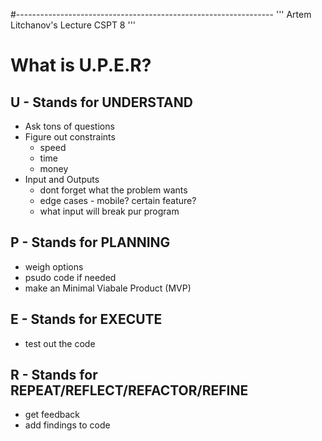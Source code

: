 #----------------------------------------------------------------
''' Artem Litchanov's Lecture CSPT 8 '''

# What is U.P.E.R?

## U - Stands for UNDERSTAND
- Ask tons of questions
- Figure out constraints
  - speed
  - time
  - money
- Input and Outputs
  - dont forget what the problem wants
  - edge cases - mobile? certain feature?
  - what input will break pur program

## P - Stands for PLANNING
- weigh options
- psudo code if needed
- make an Minimal Viabale Product (MVP)

## E - Stands for EXECUTE
- test out the code

## R - Stands for REPEAT/REFLECT/REFACTOR/REFINE
- get feedback
- add findings to code
